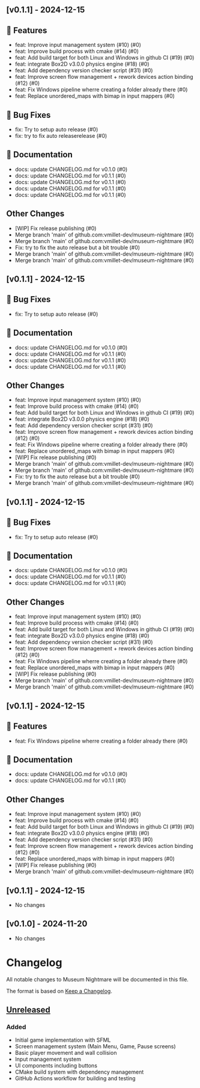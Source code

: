 ## [v0.1.1] - 2024-12-15

## 🚀 Features

- feat: Improve input management system (#10) (#0)
- feat: Improve build process with cmake (#14) (#0)
- feat: Add build target for both Linux and Windows in github CI (#19) (#0)
- feat: integrate Box2D v3.0.0 physics engine (#18) (#0)
- feat: Add dependency version checker script (#31) (#0)
- feat: Improve screen flow management + rework devices action binding (#12) (#0)
- feat: Fix Windows pipeline wherre creating a folder already there (#0)
- feat: Replace unordered_maps with bimap in input mappers (#0)

## 🐛 Bug Fixes

- fix: Try to setup auto release (#0)
- fix: try to fix auto releaserelease (#0)

## 📝 Documentation

- docs: update CHANGELOG.md for v0.1.0 (#0)
- docs: update CHANGELOG.md for v0.1.1 (#0)
- docs: update CHANGELOG.md for v0.1.1 (#0)
- docs: update CHANGELOG.md for v0.1.1 (#0)
- docs: update CHANGELOG.md for v0.1.1 (#0)



## Other Changes
- [WIP] Fix release publishing (#0)
- Merge branch 'main' of github.com:vmillet-dev/museum-nightmare (#0)
- Merge branch 'main' of github.com:vmillet-dev/museum-nightmare (#0)
- Fix: try to fix the auto release but a bit trouble (#0)
- Merge branch 'main' of github.com:vmillet-dev/museum-nightmare (#0)
- Merge branch 'main' of github.com:vmillet-dev/museum-nightmare (#0)


## [v0.1.1] - 2024-12-15

## 🐛 Bug Fixes

- fix: Try to setup auto release (#0)

## 📝 Documentation

- docs: update CHANGELOG.md for v0.1.0 (#0)
- docs: update CHANGELOG.md for v0.1.1 (#0)
- docs: update CHANGELOG.md for v0.1.1 (#0)
- docs: update CHANGELOG.md for v0.1.1 (#0)



## Other Changes
- feat: Improve input management system (#10) (#0)
- feat: Improve build process with cmake (#14) (#0)
- feat: Add build target for both Linux and Windows in github CI (#19) (#0)
- feat: integrate Box2D v3.0.0 physics engine (#18) (#0)
- feat: Add dependency version checker script (#31) (#0)
- feat: Improve screen flow management + rework devices action binding (#12) (#0)
- feat: Fix Windows pipeline wherre creating a folder already there (#0)
- feat: Replace unordered_maps with bimap in input mappers (#0)
- [WIP] Fix release publishing (#0)
- Merge branch 'main' of github.com:vmillet-dev/museum-nightmare (#0)
- Merge branch 'main' of github.com:vmillet-dev/museum-nightmare (#0)
- Fix: try to fix the auto release but a bit trouble (#0)
- Merge branch 'main' of github.com:vmillet-dev/museum-nightmare (#0)


## [v0.1.1] - 2024-12-15

## 🐛 Bug Fixes

- fix: Try to setup auto release (#0)

## 📝 Documentation

- docs: update CHANGELOG.md for v0.1.0 (#0)
- docs: update CHANGELOG.md for v0.1.1 (#0)
- docs: update CHANGELOG.md for v0.1.1 (#0)



## Other Changes
- feat: Improve input management system (#10) (#0)
- feat: Improve build process with cmake (#14) (#0)
- feat: Add build target for both Linux and Windows in github CI (#19) (#0)
- feat: integrate Box2D v3.0.0 physics engine (#18) (#0)
- feat: Add dependency version checker script (#31) (#0)
- feat: Improve screen flow management + rework devices action binding (#12) (#0)
- feat: Fix Windows pipeline wherre creating a folder already there (#0)
- feat: Replace unordered_maps with bimap in input mappers (#0)
- [WIP] Fix release publishing (#0)
- Merge branch 'main' of github.com:vmillet-dev/museum-nightmare (#0)
- Merge branch 'main' of github.com:vmillet-dev/museum-nightmare (#0)


## [v0.1.1] - 2024-12-15

## 🚀 Features

- feat: Fix Windows pipeline wherre creating a folder already there (#0)

## 📝 Documentation

- docs: update CHANGELOG.md for v0.1.0 (#0)
- docs: update CHANGELOG.md for v0.1.1 (#0)



## Other Changes
- feat: Improve input management system (#10) (#0)
- feat: Improve build process with cmake (#14) (#0)
- feat: Add build target for both Linux and Windows in github CI (#19) (#0)
- feat: integrate Box2D v3.0.0 physics engine (#18) (#0)
- feat: Add dependency version checker script (#31) (#0)
- feat: Improve screen flow management + rework devices action binding (#12) (#0)
- feat: Replace unordered_maps with bimap in input mappers (#0)
- [WIP] Fix release publishing (#0)
- Merge branch 'main' of github.com:vmillet-dev/museum-nightmare (#0)


## [v0.1.1] - 2024-12-15

- No changes

## [v0.1.0] - 2024-11-20

- No changes

# Changelog
All notable changes to Museum Nightmare will be documented in this file.

The format is based on [Keep a Changelog](https://keepachangelog.com/en/1.0.0/).

## [Unreleased]

### Added
- Initial game implementation with SFML
- Screen management system (Main Menu, Game, Pause screens)
- Basic player movement and wall collision
- Input management system
- UI components including buttons
- CMake build system with dependency management
- GitHub Actions workflow for building and testing

[Unreleased]: https://github.com/vmillet-dev/museum-nightmare/commits/main
